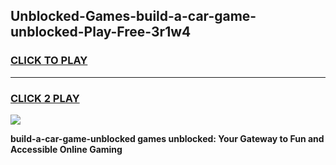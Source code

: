 
## Unblocked-Games-build-a-car-game-unblocked-Play-Free-3r1w4
<h3>
<a href="https://premium76.site?title=build-a-car-game-unblocked&ref=23A">CLICK TO PLAY</a></h3>
<hr>

<h3>
<a href="https://premium76.site?title=build-a-car-game-unblocked&ref=23A">CLICK 2 PLAY</a>
  
</h3>

<a href="https://premium76.site?title=build-a-car-game-unblocked&ref=23A"><img src="https://clearcache.store/games.png"></a>


**build-a-car-game-unblocked games unblocked: Your Gateway to Fun and Accessible Online Gaming**
